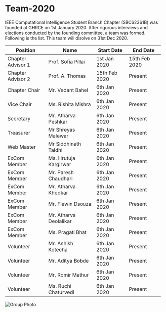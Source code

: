 # Team-2020

IEEE Computational Intelligence Student Branch Chapter (SBC62361B) was founded at GHRCE on 1st January 2020. After rigorous interviews and elections conducted by the founding committee, a team was formed. Following is the list.
This team will disolve on 31st Dec 2020. 

| Position | Name | Start Date | End Date | 
|----------|------|------------|-----------|
|Chapter Advisor 1 | Prof. Sofia Pillai    | 1st Jan 2020  | 15th Feb 2020 |
|Chapter Advisor 2 | Prof. A. Thomas       | 15th Feb 2020 | Present       |
|Chapter Chair     | Mr. Vedant Bahel      | 6th Jan 2020  | Present       |
|Vice Chair        | Ms. Rishita Mishra    | 6th Jan 2020  | Present       |
|Secretary         | Mr. Atharva Peshkar                      | 6th Jan 2020  | Present       |
|Treasurer         | Mr Shreyas Malewar    | 6th Jan 2020  | Present       |
|Web Master        | Mr Siddhinath Taldhi  | 6th Jan 2020  | Present       |
|ExCom Member      | Ms. Hrutuja Kargirwar | 6th Jan 2020  | Present       |  
|ExCom Member      | Mr. Paresh Chaudhari  | 6th Jan 2020  | Present       |
|ExCom Member      | Mr. Atharva Khedkar   | 6th Jan 2020  | Present       |
|ExCom Member      | Mr. Flewin Dsouza     | 6th Jan 2020  | Present       |
|ExCom Member | Mr. Atharva Deolalikar | 6th Jan 2020 | Present |
|ExCom Member      | Ms. Pragati Bhat     | 6th Jan 2020  | Present       |
|Volunteer | Mr. Ashish Kotecha | 6th Jan 2020 | Present |
|Volunteer| Mr. Aditya Bobde | 6th Jan 2020 | Present |  
|Volunteer| Mr. Romir Mathur | 6th Jan 2020 | Present |
|Volunteer| Ms. Ruchi Chaturvedi | 6th Jan 2020 | Present |
![Group Photo](https://github.com/IEEE-CIS-GHRCE-62361B/Team-2020/blob/master/WhatsApp%20Image%202020-04-10%20at%208.56.55%20PM.jpeg)

